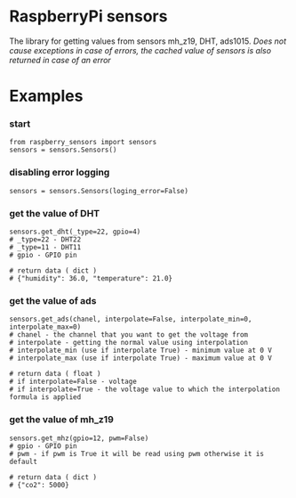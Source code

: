 # RaspberryPi sensors

The library for getting values from sensors mh_z19, DHT, ads1015.
*Does not cause exceptions in case of errors, the cached value of sensors is also returned in case of an error*

# Examples


### start

```
from raspberry_sensors import sensors
sensors = sensors.Sensors()
```


### disabling error logging

```
sensors = sensors.Sensors(loging_error=False)
```


### get the value of DHT

```
sensors.get_dht(_type=22, gpio=4)
# _type=22 - DHT22
# _type=11 - DHT11
# gpio - GPIO pin

# return data ( dict )
# {"humidity": 36.0, "temperature": 21.0}
```


### get the value of ads

```
sensors.get_ads(chanel, interpolate=False, interpolate_min=0, interpolate_max=0)
# chanel - the channel that you want to get the voltage from
# interpolate - getting the normal value using interpolation
# interpolate_min (use if interpolate True) - minimum value at 0 V
# interpolate_max (use if interpolate True) - maximum value at 0 V

# return data ( float )
# if interpolate=False - voltage
# if interpolate=True - the voltage value to which the interpolation formula is applied 
```


### get the value of mh_z19

```
sensors.get_mhz(gpio=12, pwm=False)
# gpio - GPIO pin
# pwm - if pwm is True it will be read using pwm otherwise it is default

# return data ( dict )
# {"co2": 5000}
```